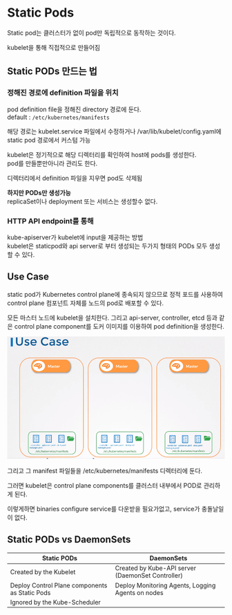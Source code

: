 # Static Pods
Static pod는 클러스터가 없이 pod만 독립적으로 동작하는 것이다.

kubelet을 통해 직접적으로 만들어짐

## Static PODs 만드는 법
### 정해진 경로에 definition 파일을 위치
pod definition file을 정해진 directory 경로에 둔다.  
default : `/etc/kubernetes/manifests`

해당 경로는 kubelet.service 파일에서 수정하거나 /var/lib/kubelet/config.yaml에 static pod 경로에서 커스텀 가능

kubelet은 정기적으로 해당 디렉터리를 확인하여 host에 pods를 생성한다.  
pod를 만들뿐만아니라 관리도 한다.

디렉터리에서 definition 파일을 지우면 pod도 삭제됨

**하지만 PODs만 생성가능**   
replicaSet이나 deployment 또는 서비스는 생성할수 없다.

### HTTP API endpoint를 통해
kube-apiserver가 kubelet에 input을 제공하는 방법  
kubelet은 staticpod와 api server로 부터 생성되는 두가지 형태의 PODs 모두 생성할 수 있다.

## Use Case
static pod가 Kubernetes control plane에 종속되지 않으므로 정적 포드를 사용하여 control plane 컴포넌트 자체를 노드의 pod로 배포할 수 있다.  

모든 마스터 노드에 kubelet을 설치한다. 그리고 api-server, controller, etcd 등과 같은 control plane component를 도커 이미지를 이용하여 pod definition을 생성한다.  

![staticPodUseCase](../contents/staticpods.PNG)  

그리고 그 manifest 파일들을 /etc/kubernetes/manifests 디렉터리에 둔다. 

그러면 kubelet은 control plane components를 클러스터 내부에서 POD로 관리하게 된다.

이렇게하면 binaries configure service를 다운받을 필요가없고, service가 충돌날일이 없다.
## Static PODs vs DaemonSets

|Static PODs|DaemonSets|
|---|---|
|Created by the Kubelet|Created by Kube-API server (DaemonSet Controller)|
|Deploy Control Plane components as Static Pods|Deploy Monitoring Agents, Logging Agents on nodes|
|Ignored by the Kube-Scheduler|

